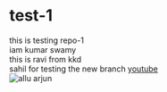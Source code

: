 # test-1
this is testing repo-1
<br>
iam kumar swamy <br>
this is ravi from kkd 
<br>
sahil for testing the new branch
[youtube](https://www.youtube.com/)
<br>
![allu arjun](https://wallpapers.com/images/high/allu-arjun-hd-winter-snow-196giszhcy0h8crr.webp)

